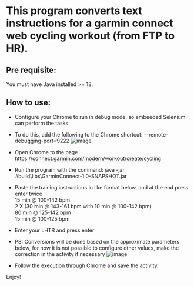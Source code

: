 # This program converts text instructions for a garmin connect web cycling workout (from FTP to HR).

## Pre requisite:
You must have Java installed >= 18.

## How to use:
* Configure your Chrome to run in debug mode, so embeeded Selenium can perform the tasks.
* To do this, add the following to the Chrome shortcut: --remote-debugging-port=9222
![image](https://github.com/user-attachments/assets/cc7a221f-8e82-446f-8872-80a08fa2f06a)
* Open Chrome to the page https://connect.garmin.com/modern/workout/create/cycling
* Run the program with the command: java -jar .\build\libs\GarminConnect-1.0-SNAPSHOT.jar
* Paste the training instructions in like format below, and at the end press enter twice<br>
  15 min @ 100-142 bpm<br>
  2 X (30 min @ 143-161 bpm with 10 min @ 100-142 bpm)<br>
  80 min @ 125-142 bpm<br>
  15 min @ 100-125 bpm<br>
  
* Enter your LHTR and press enter
* PS: Conversions will be done based on the approximate parameters below,
  for now it is not possible to configure other values, make the correction in the activity if necessary
![image](https://github.com/user-attachments/assets/8a457955-91a5-4889-937a-03025e3ff513)
* Follow the execution through Chrome and save the activity.

Enjoy!



